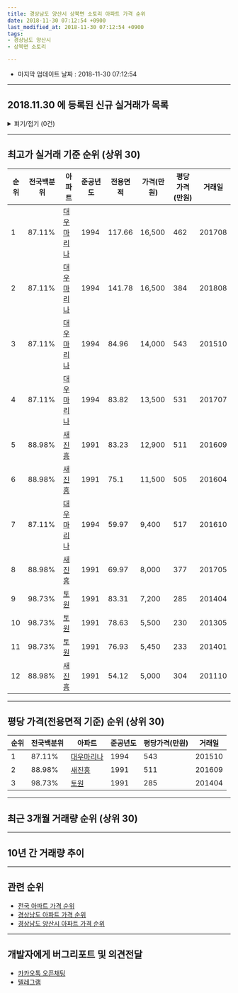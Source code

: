 ```yaml
---
title: 경상남도 양산시 상북면 소토리 아파트 가격 순위
date: 2018-11-30 07:12:54 +0900
last_modified_at: 2018-11-30 07:12:54 +0900
tags:
- 경상남도 양산시
- 상북면 소토리

---
```


* 마지막 업데이트 날짜 : 2018-11-30 07:12:54

---

## 2018.11.30 에 등록된 신규 실거래가 목록

<details>
<summary>펴기/접기 (0건)</summary>
<div markdown="1">

|아파트|전국백분위|준공년도|전용면적|가격(만원)|평당가격(만원)|거래일|
|---|---|---|---|---|---|---|
|없음|||||||


</div>
</details>

---

## 최고가 실거래 기준 순위 (상위 30)


|순위|전국백분위|아파트|준공년도|전용면적|가격(만원)|평당가격(만원)|거래일|
|---|---|---|---|---|---|---|---|
|1|87.11%|[대우마리나](https://search.naver.com/search.naver?query=%EA%B2%BD%EC%83%81%EB%82%A8%EB%8F%84+%EC%96%91%EC%82%B0%EC%8B%9C+%EC%83%81%EB%B6%81%EB%A9%B4+%EC%86%8C%ED%86%A0%EB%A6%AC+%EB%8C%80%EC%9A%B0%EB%A7%88%EB%A6%AC%EB%82%98)|1994|117.66|16,500|462|201708|
|2|87.11%|[대우마리나](https://search.naver.com/search.naver?query=%EA%B2%BD%EC%83%81%EB%82%A8%EB%8F%84+%EC%96%91%EC%82%B0%EC%8B%9C+%EC%83%81%EB%B6%81%EB%A9%B4+%EC%86%8C%ED%86%A0%EB%A6%AC+%EB%8C%80%EC%9A%B0%EB%A7%88%EB%A6%AC%EB%82%98)|1994|141.78|16,500|384|201808|
|3|87.11%|[대우마리나](https://search.naver.com/search.naver?query=%EA%B2%BD%EC%83%81%EB%82%A8%EB%8F%84+%EC%96%91%EC%82%B0%EC%8B%9C+%EC%83%81%EB%B6%81%EB%A9%B4+%EC%86%8C%ED%86%A0%EB%A6%AC+%EB%8C%80%EC%9A%B0%EB%A7%88%EB%A6%AC%EB%82%98)|1994|84.96|14,000|543|201510|
|4|87.11%|[대우마리나](https://search.naver.com/search.naver?query=%EA%B2%BD%EC%83%81%EB%82%A8%EB%8F%84+%EC%96%91%EC%82%B0%EC%8B%9C+%EC%83%81%EB%B6%81%EB%A9%B4+%EC%86%8C%ED%86%A0%EB%A6%AC+%EB%8C%80%EC%9A%B0%EB%A7%88%EB%A6%AC%EB%82%98)|1994|83.82|13,500|531|201707|
|5|88.98%|[새진흥](https://search.naver.com/search.naver?query=%EA%B2%BD%EC%83%81%EB%82%A8%EB%8F%84+%EC%96%91%EC%82%B0%EC%8B%9C+%EC%83%81%EB%B6%81%EB%A9%B4+%EC%86%8C%ED%86%A0%EB%A6%AC+%EC%83%88%EC%A7%84%ED%9D%A5)|1991|83.23|12,900|511|201609|
|6|88.98%|[새진흥](https://search.naver.com/search.naver?query=%EA%B2%BD%EC%83%81%EB%82%A8%EB%8F%84+%EC%96%91%EC%82%B0%EC%8B%9C+%EC%83%81%EB%B6%81%EB%A9%B4+%EC%86%8C%ED%86%A0%EB%A6%AC+%EC%83%88%EC%A7%84%ED%9D%A5)|1991|75.1|11,500|505|201604|
|7|87.11%|[대우마리나](https://search.naver.com/search.naver?query=%EA%B2%BD%EC%83%81%EB%82%A8%EB%8F%84+%EC%96%91%EC%82%B0%EC%8B%9C+%EC%83%81%EB%B6%81%EB%A9%B4+%EC%86%8C%ED%86%A0%EB%A6%AC+%EB%8C%80%EC%9A%B0%EB%A7%88%EB%A6%AC%EB%82%98)|1994|59.97|9,400|517|201610|
|8|88.98%|[새진흥](https://search.naver.com/search.naver?query=%EA%B2%BD%EC%83%81%EB%82%A8%EB%8F%84+%EC%96%91%EC%82%B0%EC%8B%9C+%EC%83%81%EB%B6%81%EB%A9%B4+%EC%86%8C%ED%86%A0%EB%A6%AC+%EC%83%88%EC%A7%84%ED%9D%A5)|1991|69.97|8,000|377|201705|
|9|98.73%|[토원](https://search.naver.com/search.naver?query=%EA%B2%BD%EC%83%81%EB%82%A8%EB%8F%84+%EC%96%91%EC%82%B0%EC%8B%9C+%EC%83%81%EB%B6%81%EB%A9%B4+%EC%86%8C%ED%86%A0%EB%A6%AC+%ED%86%A0%EC%9B%90)|1991|83.31|7,200|285|201404|
|10|98.73%|[토원](https://search.naver.com/search.naver?query=%EA%B2%BD%EC%83%81%EB%82%A8%EB%8F%84+%EC%96%91%EC%82%B0%EC%8B%9C+%EC%83%81%EB%B6%81%EB%A9%B4+%EC%86%8C%ED%86%A0%EB%A6%AC+%ED%86%A0%EC%9B%90)|1991|78.63|5,500|230|201305|
|11|98.73%|[토원](https://search.naver.com/search.naver?query=%EA%B2%BD%EC%83%81%EB%82%A8%EB%8F%84+%EC%96%91%EC%82%B0%EC%8B%9C+%EC%83%81%EB%B6%81%EB%A9%B4+%EC%86%8C%ED%86%A0%EB%A6%AC+%ED%86%A0%EC%9B%90)|1991|76.93|5,450|233|201401|
|12|88.98%|[새진흥](https://search.naver.com/search.naver?query=%EA%B2%BD%EC%83%81%EB%82%A8%EB%8F%84+%EC%96%91%EC%82%B0%EC%8B%9C+%EC%83%81%EB%B6%81%EB%A9%B4+%EC%86%8C%ED%86%A0%EB%A6%AC+%EC%83%88%EC%A7%84%ED%9D%A5)|1991|54.12|5,000|304|201110|


---

## 평당 가격(전용면적 기준) 순위 (상위 30)


|순위|전국백분위|아파트|준공년도|평당가격(만원)|거래일|
|---|---|---|---|---|---|
|1|87.11%|[대우마리나](https://search.naver.com/search.naver?query=%EA%B2%BD%EC%83%81%EB%82%A8%EB%8F%84+%EC%96%91%EC%82%B0%EC%8B%9C+%EC%83%81%EB%B6%81%EB%A9%B4+%EC%86%8C%ED%86%A0%EB%A6%AC+%EB%8C%80%EC%9A%B0%EB%A7%88%EB%A6%AC%EB%82%98)|1994|543|201510|
|2|88.98%|[새진흥](https://search.naver.com/search.naver?query=%EA%B2%BD%EC%83%81%EB%82%A8%EB%8F%84+%EC%96%91%EC%82%B0%EC%8B%9C+%EC%83%81%EB%B6%81%EB%A9%B4+%EC%86%8C%ED%86%A0%EB%A6%AC+%EC%83%88%EC%A7%84%ED%9D%A5)|1991|511|201609|
|3|98.73%|[토원](https://search.naver.com/search.naver?query=%EA%B2%BD%EC%83%81%EB%82%A8%EB%8F%84+%EC%96%91%EC%82%B0%EC%8B%9C+%EC%83%81%EB%B6%81%EB%A9%B4+%EC%86%8C%ED%86%A0%EB%A6%AC+%ED%86%A0%EC%9B%90)|1991|285|201404|


---

## 최근 3개월 거래량 순위 (상위 30)


<div style="width:100%;">
    <canvas id="deal_count_ranking" height="250"></canvas>
</div>


<script>
new Chart(document.getElementById("deal_count_ranking"), {
    type: 'horizontalBar',
    data: {
        labels: ['대우마리나'],
        datasets: [{
            label: '실거래 수',
            data: [5],
            borderColor: "rgba(255, 0, 128, 1)",
            backgroundColor: "rgba(255, 0, 128, 0.5)",
            fill: false,
        }]
    },
    options: {
        responsive: true,
        title: {
            display: true,
            text: '최근 3개월 거래량 순위'
        },
        tooltips: {
            mode: 'index',
            intersect: false,
            callbacks: {
                title: function(tooltipItems, data) {
                    return "실거래 수:";
                },
                label: function(tooltipItem, data) {
                    return data.labels[tooltipItem.index] + ": " + tooltipItem.xLabel;
                }
            }
        },
        hover: {
            mode: 'nearest',
            intersect: true
        },
        scales: {
            xAxes: [{
                display: true,
                scaleLabel: {
                    display: true,
                    labelString: '실거래 수'
                },
                ticks: {
                    suggestedMin: 0,
                }
            }],
            yAxes: [{
                display: true,
                ticks: {
                    autoSkip: false,
                    callback: function(value, index, values) {
                        if (value.length > 15)
                            return value.substr(0, 13) + "...";
                        else
                            return value;
                    }
                },
                scaleLabel: {
                    display: false,
                }
            }]
        }
    }
});

</script>


---

## 10년 간 거래량 추이


<div style="width:100%;">
    <canvas id="deal_progress" height="250"></canvas>
</div>

<script>
new Chart(document.getElementById("deal_progress"), {
    type: 'line',
    data: {
        labels: ['200811','200812','200901','200902','200903','200904','200905','200906','200907','200908','200909','200910','200911','200912','201001','201002','201003','201004','201005','201006','201007','201008','201009','201010','201011','201012','201101','201102','201103','201104','201105','201106','201107','201108','201109','201110','201111','201112','201201','201202','201203','201204','201205','201206','201207','201208','201209','201210','201211','201212','201301','201302','201303','201304','201305','201306','201307','201308','201309','201310','201311','201312','201401','201402','201403','201404','201405','201406','201407','201408','201409','201410','201411','201412','201501','201502','201503','201504','201505','201506','201507','201508','201509','201510','201511','201512','201601','201602','201603','201604','201605','201606','201607','201608','201609','201610','201611','201612','201701','201702','201703','201704','201705','201706','201707','201708','201709','201710','201711','201712','201801','201802','201803','201804','201805','201806','201807','201808','201809','201810','201811'],
        datasets: [{
            label: '실거래 수',
            pointRadius: 1,
            data: [2, 2, 6, 2, 9, 7, 8, 8, 8, 5, 15, 8, 4, 8, 2, 11, 6, 6, 7, 7, 3, 7, 4, 14, 8, 6, 11, 6, 9, 8, 6, 4, 9, 3, 8, 6, 5, 6, 3, 3, 4, 1, 4, 3, 4, 4, 2, 3, 12, 4, 3, 1, 5, 5, 4, 7, 4, 2, 1, 8, 4, 4, 1, 6, 10, 6, 2, 5, 4, 4, 4, 4, 5, 6, 3, 10, 10, 11, 1, 8, 1, 6, 2, 11, 7, 2, 2, 3, 6, 7, 6, 3, 6, 4, 10, 4, 6, 3, 5, 3, 3, 2, 6, 7, 5, 4, 5, 2, 2, 0, 5, 3, 1, 5, 1, 0, 2, 1, 1, 4, 0],
            borderColor: "rgba(255, 201, 14, 1)",
            backgroundColor: "rgba(255, 201, 14, 0.5)",
            fill: true,
        }]
    },
    options: {
        responsive: true,
        title: {
            display: true,
            text: '10년간 거래량 추이'
        },
        tooltips: {
            mode: 'index',
            intersect: false,
        },
        hover: {
            mode: 'nearest',
            intersect: true
        },
        scales: {
            xAxes: [{
                display: true,
                scaleLabel: {
                    display: true,
                    labelString: '년/월'
                }
            }],
            yAxes: [{
                display: true,
                ticks: {
                    suggestedMin: 0,
                },
                scaleLabel: {
                    display: true,
                    labelString: '실거래 수'
                }
            }]
        }
    }
});

</script>


---

## 관련 순위

- [전국 아파트 가격 순위](https://inasie.github.io/apt-ranking/전국)
- [경상남도 아파트 가격 순위](https://inasie.github.io/apt-ranking/경상남도)
- [경상남도 양산시 아파트 가격 순위](https://inasie.github.io/apt-ranking/경상남도-양산시)


---

## 개발자에게 버그리포트 및 의견전달

- [카카오톡 오픈채팅](https://open.kakao.com/o/gLJUAP4)
- [텔레그램](https://t.me/inasie)

